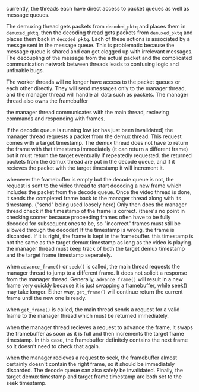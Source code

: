 currently, the threads each have direct access to packet queues as well as message queues.

The demuxing thread gets packets from `decoded_pktq` and places them in `demuxed_pktq`,
then the decoding thread gets packets from `demuxed_pktq` and places them back in `decoded_pktq`.
Each of these actions is associated by a messge sent in the message queue.
This is problematic because the message queue is shared and can get clogged up with irrelevant messages.
The decoupling of the message from the actual packet and the complicated communication network between
threads leads to confusing logic and unfixable bugs.

The worker threads will no longer have access to the packet queues or each other directly.
They will send messages only to the manager thread, and the manager thread will handle all data
such as packets. The manager thread also owns the framebuffer

the manager thread communicates with the main thread, recieving commands and responding with frames.

If the decode queue is running low (or has just been invalidated) the manager thread requests
a packet from the demux thread. This request comes with a target timestamp.
The demux thread does not have to return the frame with that timestamp immediately
(it can return a different frame) but it must return the target eventually if repeatedly requested.
the returned packets from the demux thread are put in the decode queue, and if it recieves the packet
with the target timestamp it will increment it.

whenever the framebuffer is empty but the decode queue is not,
the request is sent to the video thread to start decoding a new frame which includes the
packet from the decode queue.
Once the video thread is done, it sends the completed frame back to the manager thread along
with its timestamp. ("send" being used loosely here)
Only then does the manager thread check if the timestamp of the frame is correct.
(there's no point in checking sooner because proceeding frames often have to be fully
 decoded for subsequent ones to be, so "incorrect" frames must still be allowed through
 the decoder)
If the timestamp is wrong, the frame is discarded.
If it is right, the frame is kept in the framebuffer.
this timestamp is not the same as the target demux timestamp as long as the video is playing.
the manager thread must keep track of both the target demux timestamp and the target frame timestamp
seperately.

when `advance_frame()` or `seek()` is called, the main thread requests the manager thread to jump
to a different frame. It does not solicit a response from the manager thread. Generally, `advance_frame()`
will result in a new frame very quickly because it is just swapping a framebuffer, while seek() may take
longer. Either way, `get_frame()` will continue return the current frame until the new one is ready.

when `get_frame()` is called, the main thread sends a request for a valid frame to the manager thread
which must be returned immediately.

when the manager thread recieves a request to advance the frame, it swaps the framebuffer as soon as it
is full and then increments the target frame timestamp. 
In this case, the framebuffer definitely contains the next frame so it doesn't need to check that again.

when the manager recieves a request to seek, the framebuffer almost certainly doesn't contain the
right frame, so it should be immediately discarded. The decode queue can also safely be invalidated.
Finally, the target demux timestamp and target frame timestamp are both set to the seek timestamp.









